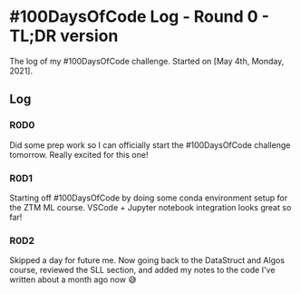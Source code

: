 # #100DaysOfCode Log - Round 0 - TL;DR version

The log of my #100DaysOfCode challenge. Started on [May 4th, Monday, 2021].

## Log

### R0D0
Did some prep work so I can officially start the #100DaysOfCode challenge tomorrow. Really excited for this one!

### R0D1
Starting off #100DaysOfCode by doing some conda environment setup for the ZTM ML course. VSCode + Jupyter notebook integration looks great so far!

### R0D2
Skipped a day for future me. Now going back to the DataStruct and Algos course, reviewed the SLL section, and added my notes to the code I've written about a month ago now 😅
